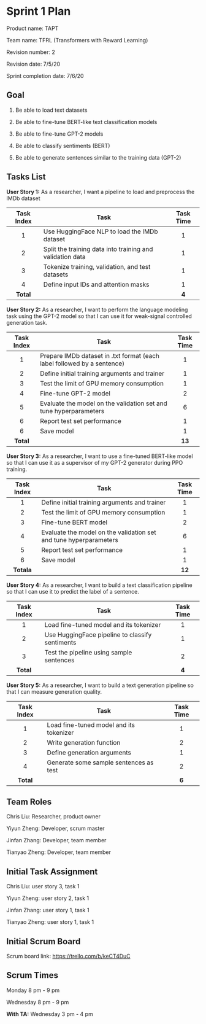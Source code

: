# Sprint 1 Plan

Product name: TAPT

Team name: TFRL (Transformers with Reward Learning)

Revision number: 2

Revision date: 7/5/20

Sprint completion date: 7/6/20

## Goal

1. Be able to load text datasets

2. Be able to fine-tune BERT-like text classification models

3. Be able to fine-tune GPT-2 models

4. Be able to classify sentiments (BERT)

5. Be able to generate sentences similar to the training data (GPT-2)

## Tasks List

**User Story 1:** As a researcher, I want a pipeline to load and preprocess the IMDb dataset

| Task Index | Task                                                      | Task Time |
| :--------: | --------------------------------------------------------- | :-------: |
|     1      | Use HuggingFace NLP to load the IMDb dataset              |     1     |
|     2      | Split the training data into training and validation data |     1     |
|     3      | Tokenize training, validation, and test datasets          |     1     |
|     4      | Define input IDs and attention masks                      |     1     |
| **Total**  |                                                           |   **4**   |

**User Story 2:** As a researcher, I want to perform the language modeling task using the GPT-2 model so that I can use it for weak-signal controlled generation task.

| Task Index | Task                                                         | Task Time |
| :--------: | ------------------------------------------------------------ | :-------: |
|     1      | Prepare IMDb dataset in .txt format (each label followed by a sentence) |     1     |
|     2      | Define initial training arguments and trainer                |     1     |
|     3      | Test the limit of GPU memory consumption                     |     1     |
|     4      | Fine-tune GPT-2 model                                        |     2     |
|     5      | Evaluate the model on the validation set and tune hyperparameters |     6     |
|     6      | Report test set performance                                  |     1     |
|     6      | Save model                                                   |     1     |
| **Total**  |                                                              |  **13**   |

**User Story 3:** As a researcher, I want to use a fine-tuned BERT-like model so that I can use it as a supervisor of my GPT-2 generator during PPO training.

| Task Index | Task                       | Task Time |
| :--------: | -------------------------- | :-------: |
|     1      | Define initial training arguments and trainer |    1    |
|     2      | Test the limit of GPU memory consumption |     1     |
|     3      | Fine-tune BERT model |    2    |
| 4 | Evaluate the model on the validation set and tune hyperparameters |  6  |
| 5 | Report test set performance | 1 |
| 6 | Save model | 1 |
| **Totala** | | **12** |

**User Story 4:** As a researcher, I want to build a text classification pipeline so that I can use it to predict the label of a sentence.

| Task Index | Task                                            | Task Time |
| :--------: | ----------------------------------------------- | :-------: |
|     1      | Load fine-tuned model and its tokenizer         |     1     |
|     2      | Use HuggingFace pipeline to classify sentiments |     1     |
|     3      | Test the pipeline using sample sentences        |     2     |
| **Total**  |                                                 |   **4**   |

**User Story 5:** As a researcher, I want to build a text generation pipeline so that I can measure generation quality.

| Task Index | Task                                    | Task Time |
| :--------: | --------------------------------------- | :-------: |
|     1      | Load fine-tuned model and its tokenizer |     1     |
|     2      | Write generation function               |     2     |
|     3      | Define generation arguments             |     1     |
|     4      | Generate some sample sentences as test  |     2     |
| **Total**  |                                         |   **6**   |


## Team Roles

Chris Liu: Researcher, product owner

Yiyun Zheng: Developer, scrum master

Jinfan Zhang: Developer, team member

Tianyao Zheng: Developer, team member

## Initial Task Assignment

Chris Liu: user story 3, task 1

Yiyun Zheng: user story 2, task 1

Jinfan Zhang: user story 1, task 1

Tianyao Zheng: user story 1, task 1

## Initial Scrum Board

Scrum board link: https://trello.com/b/keCT4DuC

## Scrum Times

Monday 8 pm - 9 pm

Wednesday 8 pm - 9 pm

**With TA:**  Wednesday 3 pm - 4 pm

